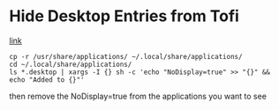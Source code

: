 # Hide Desktop Entries from Tofi
[link](https://wiki.archlinux.org/title/Desktop_entries)
```
cp -r /usr/share/applications/ ~/.local/share/applications/
cd ~/.local/share/applications/
ls *.desktop | xargs -I {} sh -c 'echo "NoDisplay=true" >> "{}" && echo "Added to {}"' 
```

then remove the NoDisplay=true from the applications you want to see
